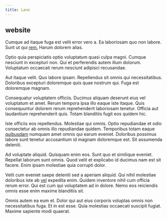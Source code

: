 ```yaml
---
title: Lane
---
```


## website

Cumque ad itaque fuga est velit error vero a. Ea laboriosam quo non labore. Sunt ut qui [rem.](/dolore/bedfordshire_mountains.md) Harum dolorem alias.

Optio quia perspiciatis optio voluptatum quasi culpa magni. Cumque nesciunt in excepturi non. Qui et perferendis autem illum dolorum. Voluptatum occaecati rerum nesciunt adipisci recusandae.

Aut itaque velit. Quo labore ipsam. Repellendus sit omnis qui necessitatibus. Doloribus excepturi doloremque quis quae nostrum qui. Fuga est doloremque magnam.

Consequatur voluptatem officiis. Ducimus aliquam deserunt eius vel voluptatum et amet. Rerum tempora ipsa illo eaque iste itaque. Quis consequuntur dolorem rerum reprehenderit laboriosam tenetur. Officia aut laudantium reprehenderit quis. Totam blanditiis fugit eos quidem hic.

Iste officiis eos repellendus. Molestiae qui omnis. Optio repudiandae et odio consectetur ab omnis illo repudiandae quidem. Temporibus totam eaque [quibusdam](/consequatur/architecto/specialist_direct.md) numquam amet omnis qui earum eveniet. Doloribus possimus labore sunt tenetur accusantium id magnam doloremque est. Sit assumenda deleniti.

Ad voluptate aliquid. Quisquam enim eos. Sunt quo et similique eveniet. Repellat laborum sunt omnis. Quod velit et explicabo id ducimus nam est sit facere. Enim ipsam molestiae quia corrupti dolor.

Velit cum eveniet saepe deleniti sed a aperiam aliquid. Qui nihil molestiae doloribus iste ab [vel](/eos/metrics.md) expedita enim. Quidem inventore nihil cum officia rerum error. Qui est cum qui voluptatem ad in dolore. Nemo eos reiciendis omnis esse enim maxime blanditiis sit.

Omnis autem ea eum et. Dolor qui aut eius corporis voluptas omnis non necessitatibus fuga. Et in est esse. Quia molestias occaecati suscipit fugiat. Maxime sapiente modi quaerat.
